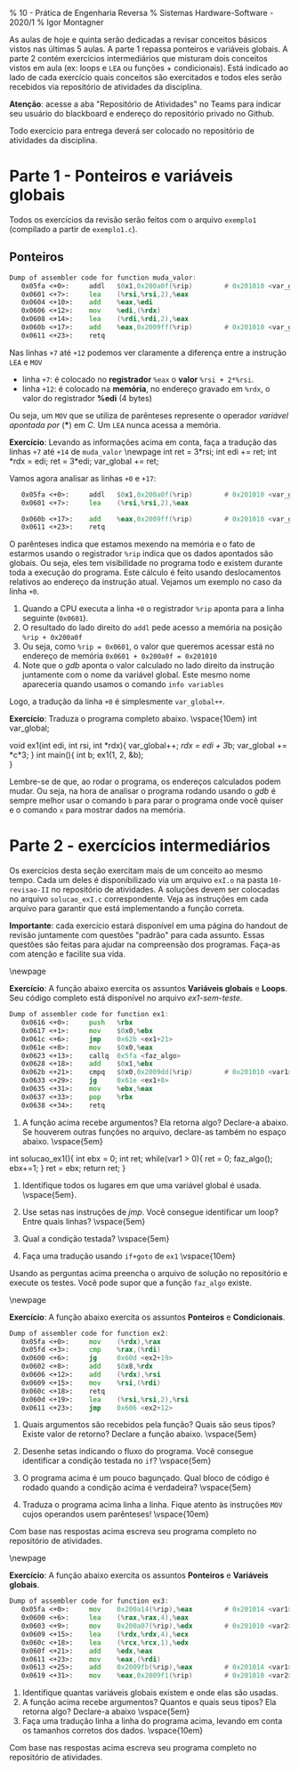 % 10 - Prática de Engenharia Reversa
% Sistemas Hardware-Software - 2020/1
% Igor Montagner

As aulas de hoje e quinta serão dedicadas a revisar conceitos básicos vistos nas últimas 5 aulas. A parte 1 repassa ponteiros e variáveis globais. A parte 2 contém exercícios intermediários que misturam dois conceitos vistos em aula (ex: loops e `LEA` ou funções + condicionais). Está indicado ao lado de cada exercício quais conceitos são exercitados e todos eles serão recebidos via repositório de atividades da disciplina.

**Atenção**: acesse a aba "Repositório de Atividades" no Teams para indicar seu usuário do blackboard e endereço do repositório privado no Github.

Todo exercício para entrega deverá ser colocado no repositório de atividades da disciplina.

# Parte 1 - Ponteiros e variáveis globais

Todos os exercícios da revisão serão feitos com o arquivo `exemplo1` (compilado a partir de `exemplo1.c`).

## Ponteiros

```asm
Dump of assembler code for function muda_valor:
   0x05fa <+0>:	    addl   $0x1,0x200a0f(%rip)        # 0x201010 <var_global>
   0x0601 <+7>:	    lea    (%rsi,%rsi,2),%eax
   0x0604 <+10>:	add    %eax,%edi
   0x0606 <+12>:	mov    %edi,(%rdx)
   0x0608 <+14>:	lea    (%rdi,%rdi,2),%eax
   0x060b <+17>:	add    %eax,0x2009ff(%rip)        # 0x201010 <var_global>
   0x0611 <+23>:	retq
```

Nas linhas `+7` até `+12` podemos ver claramente a diferença entre a instrução `LEA` e `MOV`

- linha `+7`: é colocado no **registrador** `%eax` o **valor** `%rsi + 2*%rsi`.
- linha `+12`: é colocado na **memória**, no endereço gravado em `%rdx`, o valor do registrador **%edi** (4 bytes)

Ou seja, um `MOV` que se utiliza de parênteses represente o operador _variável apontada por_ (**\***) em _C_. Um `LEA` nunca acessa a memória.

**Exercício**: Levando as informações acima em conta, faça a tradução das linhas `+7` até `+14` de `muda_valor` \newpage
int ret = 3*rsi;
int edi += ret;
int *rdx = edi;
ret = 3\*edi;
var_global += ret;

Vamos agora analisar as linhas `+0` e `+17`:

```asm
   0x05fa <+0>:	    addl   $0x1,0x200a0f(%rip)        # 0x201010 <var_global>
   0x0601 <+7>:	    lea    (%rsi,%rsi,2),%eax

   0x060b <+17>:	add    %eax,0x2009ff(%rip)        # 0x201010 <var_global>
   0x0611 <+23>:	retq
```

O parênteses indica que estamos mexendo na memória e o fato de estarmos usando o registrador `%rip` indica que os dados apontados são globais. Ou seja, eles tem visibilidade no programa todo e existem durante toda a execução do programa. Este cálculo é feito usando deslocamentos relativos ao endereço da instrução atual. Vejamos um exemplo no caso da linha `+0`.

1. Quando a CPU executa a linha `+0` o registrador `%rip` aponta para a linha seguinte (`0x0601`).
2. O resultado do lado direito do `addl` pede acesso a memória na posição `%rip + 0x200a0f`
3. Ou seja, como `%rip = 0x0601`, o valor que queremos acessar está no endereço de memória `0x0601 + 0x200a0f = 0x201010`
4. Note que o _gdb_ aponta o valor calculado no lado direito da instrução juntamente com o nome da variável global. Este mesmo nome apareceria quando usamos o comando `info variables`

Logo, a tradução da linha `+0` é simplesmente `var_global++`.

**Exercício**: Traduza o programa completo abaixo. \vspace{10em}
int var_global;

void ex1(int edi, int rsi, int *rdx){
var_global++;
*rdx = edi + 3*b;
var_global += *c\*3;
}
int main(){
int b;
ex1(1, 2, &b);  
}

Lembre-se de que, ao rodar o programa, os endereços calculados podem mudar. Ou seja, na hora de analisar o programa rodando usando o _gdb_ é sempre melhor usar o comando `b` para parar o programa onde você quiser e o comando `x` para mostrar dados na memória.

# Parte 2 - exercícios intermediários

Os exercícios desta seção exercitam mais de um conceito ao mesmo tempo. Cada um deles é disponibilizado via um arquivo `exI.o` na pasta `10-revisao-II` no repositório de atividades. A soluções devem ser colocadas no arquivo `solucao_exI.c` correspondente. Veja as instruções em cada arquivo para garantir que está implementando a função correta.

**Importante**: cada exercício estará disponível em uma página do handout de revisão juntamente com questões "padrão" para cada assunto. Essas questões são feitas para ajudar na compreensão dos programas. Faça-as com atenção e facilite sua vida.

\newpage

**Exercício**: A função abaixo exercita os assuntos **Variáveis globais** e **Loops**. Seu código completo está disponível no arquivo _ex1-sem-teste_.

```asm
Dump of assembler code for function ex1:
   0x0616 <+0>:	    push   %rbx
   0x0617 <+1>:	    mov    $0x0,%ebx
   0x061c <+6>:	    jmp    0x62b <ex1+21>
   0x061e <+8>:	    mov    $0x0,%eax
   0x0623 <+13>:	callq  0x5fa <faz_algo>
   0x0628 <+18>:	add    $0x1,%ebx
   0x062b <+21>:	cmpq   $0x0,0x2009dd(%rip)        # 0x201010 <var1>
   0x0633 <+29>:	jg     0x61e <ex1+8>
   0x0635 <+31>:	mov    %ebx,%eax
   0x0637 <+33>:	pop    %rbx
   0x0638 <+34>:	retq
```

1. A função acima recebe argumentos? Ela retorna algo? Declare-a abaixo. Se houverem outras funções no arquivo, declare-as também no espaço abaixo. \vspace{5em}

int solucao_ex1(){
int ebx = 0;
int ret;
while(var1 > 0){
ret = 0;
faz_algo();
ebx+=1;
}
ret = ebx;
return ret;
}

1. Identifique todos os lugares em que uma variável global é usada. \vspace{5em}.

1. Use setas nas instruções de _jmp_. Você consegue identificar um loop? Entre quais linhas? \vspace{5em}

1. Qual a condição testada? \vspace{5em}

1. Faça uma tradução usando `if+goto` de `ex1` \vspace{10em}

Usando as perguntas acima preencha o arquivo de solução no repositório e execute os testes. Você pode supor que a função `faz_algo` existe.

\newpage

**Exercício**: A função abaixo exercita os assuntos **Ponteiros** e **Condicionais**.

```asm
Dump of assembler code for function ex2:
   0x05fa <+0>:	    mov    (%rdx),%rax
   0x05fd <+3>:	    cmp    %rax,(%rdi)
   0x0600 <+6>:	    jg     0x60d <ex2+19>
   0x0602 <+8>:	    add    $0x8,%rdx
   0x0606 <+12>:	add    (%rdx),%rsi
   0x0609 <+15>:	mov    %rsi,(%rdi)
   0x060c <+18>:	retq
   0x060d <+19>:	lea    (%rsi,%rsi,2),%rsi
   0x0611 <+23>:	jmp    0x606 <ex2+12>
```

1. Quais argumentos são recebidos pela função? Quais são seus tipos? Existe valor de retorno? Declare a função abaixo. \vspace{5em}

1. Desenhe setas indicando o fluxo do programa. Você consegue identificar a condição testada no `if`? \vspace{5em}

1. O programa acima é um pouco bagunçado. Qual bloco de código é rodado quando a condição acima é verdadeira? \vspace{5em}

1. Traduza o programa acima linha a linha. Fique atento às instruções `MOV` cujos operandos usem parênteses! \vspace{10em}

Com base nas respostas acima escreva seu programa completo no repositório de atividades.

\newpage

**Exercício**: A função abaixo exercita os assuntos **Ponteiros** e **Variáveis globais**.

```asm
Dump of assembler code for function ex3:
   0x05fa <+0>:	    mov    0x200a14(%rip),%eax        # 0x201014 <var1>
   0x0600 <+6>:	    lea    (%rax,%rax,4),%eax
   0x0603 <+9>:	    mov    0x200a07(%rip),%edx        # 0x201010 <var2>
   0x0609 <+15>:	lea    (%rdx,%rdx,4),%ecx
   0x060c <+18>:	lea    (%rcx,%rcx,1),%edx
   0x060f <+21>:	add    %edx,%eax
   0x0611 <+23>:	mov    %eax,(%rdi)
   0x0613 <+25>:	add    0x2009fb(%rip),%eax        # 0x201014 <var1>
   0x0619 <+31>:	mov    %eax,0x2009f1(%rip)        # 0x201010 <var2>
```

1. Identifique quantas variáveis globais existem e onde elas são usadas.
1. A função acima recebe argumentos? Quantos e quais seus tipos? Ela retorna algo? Declare-a abaixo \vspace{5em}
1. Faça uma tradução linha a linha do programa acima, levando em conta os tamanhos corretos dos dados. \vspace{10em}

Com base nas respostas acima escreva seu programa completo no repositório de atividades.
